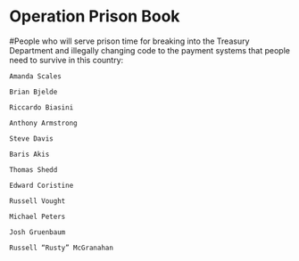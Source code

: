 # Operation Prison Book

#People who will serve prison time for breaking into the Treasury Department and illegally changing code to the payment systems that people need to survive in this country:

    Amanda Scales

    Brian Bjelde

    Riccardo Biasini

    Anthony Armstrong

    Steve Davis

    Baris Akis

    Thomas Shedd

    Edward Coristine

    Russell Vought

    Michael Peters

    Josh Gruenbaum

    Russell “Rusty” McGranahan
